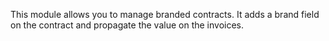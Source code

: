 This module allows you to manage branded contracts. It adds a brand
field on the contract and propagate the value on the invoices.
